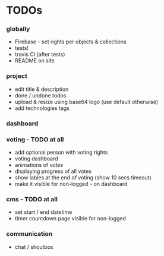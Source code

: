 # TODOs

### globally

- Firebase - set rights per objects & collections
- tests!
- travis CI (after tests)
- README on site

### project

- edit title & description
- done / undone todos
- upload & resize using base64 logo (use default otherwise)
- add technologies tags

### dashboard

### voting - TODO at all

- add optional person with voting rights
- voting dashboard
- animations of votes
- displaying progress of all votes
- show lables at the end of voting (show 10 secs timeout)
- make it visible for non-logged - on dashboard

### cms - TODO at all

- set start / end datetime
- timer countdown page visible for non-logged

### communication
 
- chat / shoutbox
